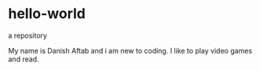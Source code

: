 # hello-world
a repository

My name is Danish Aftab and i am new to coding. I like to play video games and read.
